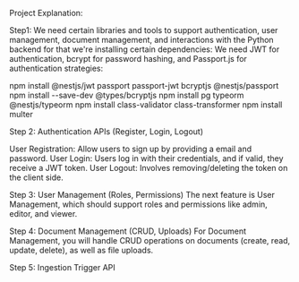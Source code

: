 Project Explanation: 

Step1: We need certain libraries and tools to support authentication, user management, document management, and interactions with the Python backend
for that we're installing certain dependencies: 
We need JWT for authentication, bcrypt for password hashing, and Passport.js for authentication strategies:

npm install @nestjs/jwt passport passport-jwt bcryptjs @nestjs/passport
npm install --save-dev @types/bcryptjs
npm install pg typeorm @nestjs/typeorm
npm install class-validator class-transformer
npm install multer


Step 2: Authentication APIs (Register, Login, Logout)

User Registration: Allow users to sign up by providing a email and password.
User Login: Users log in with their credentials, and if valid, they receive a JWT token.
User Logout: Involves removing/deleting the token on the client side.


Step 3: User Management (Roles, Permissions)
The next feature is User Management, which should support roles and permissions like admin, editor, and viewer.


Step 4: Document Management (CRUD, Uploads)
For Document Management, you will handle CRUD operations on documents (create, read, update, delete), as well as file uploads.

Step 5: Ingestion Trigger API
